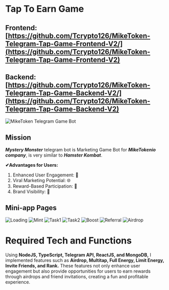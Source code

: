 #                               Tap To Earn Game

## Frontend: [https://github.com/Tcrypto126/MikeToken-Telegram-Tap-Game-Frontend-V2/](https://github.com/Tcrypto126/MikeToken-Telegram-Tap-Game-Frontend-V2)
## Backend: [https://github.com/Tcrypto126/MikeToken-Telegram-Tap-Game-Backend-V2/](https://github.com/Tcrypto126/MikeToken-Telegram-Tap-Game-Backend-V2)

![MikeToken Telegram Game Bot](/assets/First%20page.png)

## Mission

***Mystery Monster*** telegram bot is Marketing Game Bot for ***MikeTokenio company***, is very similar to ***Hamster Kombat***.

**✔Advantages for Users:**

1. Enhanced User Engagement:  🔄
2. Viral Marketing Potential:  🌐
3. Reward-Based Participation: 🎁
4. Brand Visibility: 📢

## Mini-app Pages
![Loading](/assets/Loading.png)
![Mint](/assets/Mint.png)
![Task1](/assets/Task1.png)
![Task2](/assets/Task2.png)
![Boost](/assets/Boost.png)
![Referral](/assets/Refferal.png)
![Airdrop](/assets/Airdrop.png)


# Required Tech and Functions

Using **NodeJS, TypeScript, Telegram API, ReactJS, and MongoDB,** I implemented features such as **Airdrop, Multitap, Full Energy, Limit Energy, Invite Friends, and Rank.** These features not only enhance user engagement but also provide opportunities for users to earn rewards through airdrops and friend invitations, creating a fun and profitable experience.
